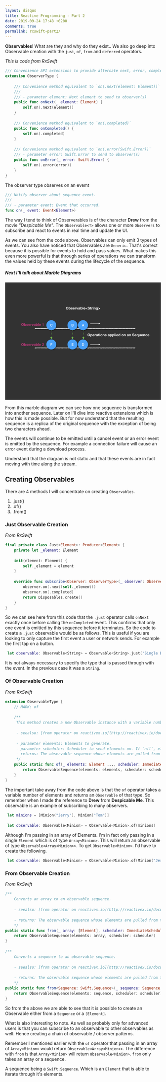 ```yaml
---
layout: disqus
title: Reactive Programming - Part 2
date: 2019-09-24 17:48 +0200
comments: true
permalink: rxswift-part2/
---
```


__Observables__! What are they and why do they exist.. We also go deep into Observable creation with the `just`, `of`, `from` and `deferred` operators. 

_This is code from RxSwift_

```swift
/// Convenience API extensions to provide alternate next, error, completed events
extension ObserverType {
    
    /// Convenience method equivalent to `on(.next(element: Element))`
    ///
    /// - parameter element: Next element to send to observer(s)
    public func onNext(_ element: Element) {
        self.on(.next(element))
    }
    
    /// Convenience method equivalent to `on(.completed)`
    public func onCompleted() {
        self.on(.completed)
    }
    
    /// Convenience method equivalent to `on(.error(Swift.Error))`
    /// - parameter error: Swift.Error to send to observer(s)
    public func onError(_ error: Swift.Error) {
        self.on(.error(error))
    }
}
```

The observer type observes on an evemt

```swift
/// Notify observer about sequence event.
///
/// - parameter event: Event that occurred.
func on(_ event: Event<Element>)
```

The way I tend to think of Observerables is of the character __Drew__ from the movie _"Despicable Me"_. The `Observable<T>` allows one or more `Observers` to subscribe and react to events in real time and update the UI.

As we can see from the code above. Observables can only emit 3 types of events. You also have noticed that Observables are `Generic`. That's correct because it is possible for events to hold and pass values. What makes this even more powerful is that through series of operations we can transform the values held by these events during the lifecycle of the sequence.

##### Next I'll talk about Marble Diagrams

![Observable](assets/images/Observable-dark/Observable-dark.001.png)

From this marble diagram we can see how one sequence is transformed into another sequence. Later on I'll dive into reactive extensions which is how this is made possible. But for now understand that the resulting sequence is a replica of the original sequence with the exception of being two characters ahead.

The events will continue to be emitted until a cancel event or an error event is emitted by the sequence. For example a connection failure will cause an error event during a download process.

Understand that the diagram is not static and that these events are in fact moving with time along the stream.

## Creating Observables

There are 4 methods I will concentrate on creating `Observables`.

1. .just()
1. .of()
1. .from()

### Just Observable Creation

_From RxSwift_

```swift
final private class Just<Element>: Producer<Element> {
    private let _element: Element
    
    init(element: Element) {
        self._element = element
    }
    
    override func subscribe<Observer: ObserverType>(_ observer: Observer) -> Disposable where Observer.Element == Element {
        observer.on(.next(self._element))
        observer.on(.completed)
        return Disposables.create()
    }
}
```

So we can see here from this code that the `.just` operator calls `onNext` exactly once before calling the `onCompleted` event. This confirms that only one event is emitted by this sequence before it terminates. So the code to create a `.just` observable would be as follows. This is useful if you are looking to only capture the first event a user or network sends. For example the first tap on a button.

```swift
 let observable: Observable<String> = Observable<String>.just("Single Event")
```

It is not always necessary to specify the type that is passed through with the event. In the previous case it was a `String`.

### Of Observable Creation

_From RxSwift_

```swift
extension ObservableType {
    // MARK: of

    /**
     This method creates a new Observable instance with a variable number of elements.

     - seealso: [from operator on reactivex.io](http://reactivex.io/documentation/operators/from.html)

     - parameter elements: Elements to generate.
     - parameter scheduler: Scheduler to send elements on. If `nil`, elements are sent immediately on subscription.
     - returns: The observable sequence whose elements are pulled from the given arguments.
     */
    public static func of(_ elements: Element ..., scheduler: ImmediateSchedulerType = CurrentThreadScheduler.instance) -> Observable<Element> {
        return ObservableSequence(elements: elements, scheduler: scheduler)
    }
}
```

The important take away from the code above is that the `of` operator takes a variable number of elements and returns an `Observable` of that type. So remember when I made the reference to __Drew__ from __Despicable Me__. This observable is an example of subscribing to many observers.

```swift
 let minions = [Minion("Jerry"), Minion("Tom")]

 let observable: Observable<Minion> = Observable<Minion>.of(minions)
```

Although I'm passing in an array of Elements. I'm in fact only passing in a single `Element` which is of type `Array<Minion>`. This will return an observable of type `Observable<Array<Minion>>`. To get `Observable<Minion>`. I'd have to create the following.

```swift
 let observable: Observable<Minion> = Observable<Minion>.of(Minion("Jerry"), Minion("Tom"))
```

### From Observable Creation

_From RxSwift_

```swift
/**
    Converts an array to an observable sequence.

    - seealso: [from operator on reactivex.io](http://reactivex.io/documentation/operators/from.html)

    - returns: The observable sequence whose elements are pulled from the given enumerable sequence.
    */
public static func from(_ array: [Element], scheduler: ImmediateSchedulerType = CurrentThreadScheduler.instance) -> Observable<Element> {
    return ObservableSequence(elements: array, scheduler: scheduler)
}

/**
    Converts a sequence to an observable sequence.

    - seealso: [from operator on reactivex.io](http://reactivex.io/documentation/operators/from.html)

    - returns: The observable sequence whose elements are pulled from the given enumerable sequence.
    */
public static func from<Sequence: Swift.Sequence>(_ sequence: Sequence, scheduler: ImmediateSchedulerType = CurrentThreadScheduler.instance) -> Observable<Element> where Sequence.Element == Element {
    return ObservableSequence(elements: sequence, scheduler: scheduler)
}
```

So from the above we are able to see that it is possible to create an Observable either from a `Sequence` or a `[Element]`.

What is also interesting to note. As well as probably only for advanced users is that you can subscribe to an observable to other observables as well. Hence creating a chain of observable / observer patterns.

Remember I mentioned earlier with the `of` operator that passing in an array of `Array<Minion>` would return `Observable<Array<Minion>>`. The difference with `from` is that `Array<Minion>` will return `Observable<Minion>`. `from` only takes an array or a sequence.

A sequence being a `Swift.Sequence`. Which is an `Element` that is able to iterate through it's elements.

